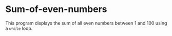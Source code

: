 # Sum-of-even-numbers
This program displays the sum of all even numbers between 1 and 100 using a `while` loop.
